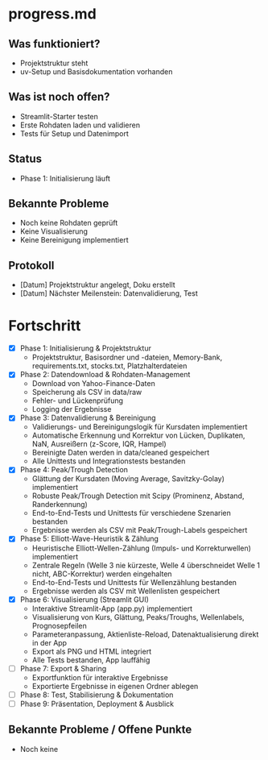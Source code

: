 # progress.md 

## Was funktioniert?
- Projektstruktur steht
- uv-Setup und Basisdokumentation vorhanden

## Was ist noch offen?
- Streamlit-Starter testen
- Erste Rohdaten laden und validieren
- Tests für Setup und Datenimport

## Status
- Phase 1: Initialisierung läuft

## Bekannte Probleme
- Noch keine Rohdaten geprüft
- Keine Visualisierung
- Keine Bereinigung implementiert

## Protokoll
- [Datum] Projektstruktur angelegt, Doku erstellt
- [Datum] Nächster Meilenstein: Datenvalidierung, Test

# Fortschritt

- [x] Phase 1: Initialisierung & Projektstruktur
    - Projektstruktur, Basisordner und -dateien, Memory-Bank, requirements.txt, stocks.txt, Platzhalterdateien
- [x] Phase 2: Datendownload & Rohdaten-Management
    - Download von Yahoo-Finance-Daten
    - Speicherung als CSV in data/raw
    - Fehler- und Lückenprüfung
    - Logging der Ergebnisse
- [x] Phase 3: Datenvalidierung & Bereinigung
    - Validierungs- und Bereinigungslogik für Kursdaten implementiert
    - Automatische Erkennung und Korrektur von Lücken, Duplikaten, NaN, Ausreißern (z-Score, IQR, Hampel)
    - Bereinigte Daten werden in data/cleaned gespeichert
    - Alle Unittests und Integrationstests bestanden
- [x] Phase 4: Peak/Trough Detection
    - Glättung der Kursdaten (Moving Average, Savitzky-Golay) implementiert
    - Robuste Peak/Trough Detection mit Scipy (Prominenz, Abstand, Randerkennung)
    - End-to-End-Tests und Unittests für verschiedene Szenarien bestanden
    - Ergebnisse werden als CSV mit Peak/Trough-Labels gespeichert
- [x] Phase 5: Elliott-Wave-Heuristik & Zählung
    - Heuristische Elliott-Wellen-Zählung (Impuls- und Korrekturwellen) implementiert
    - Zentrale Regeln (Welle 3 nie kürzeste, Welle 4 überschneidet Welle 1 nicht, ABC-Korrektur) werden eingehalten
    - End-to-End-Tests und Unittests für Wellenzählung bestanden
    - Ergebnisse werden als CSV mit Wellenlisten gespeichert
- [x] Phase 6: Visualisierung (Streamlit GUI)
    - Interaktive Streamlit-App (app.py) implementiert
    - Visualisierung von Kurs, Glättung, Peaks/Troughs, Wellenlabels, Prognosepfeilen
    - Parameteranpassung, Aktienliste-Reload, Datenaktualisierung direkt in der App
    - Export als PNG und HTML integriert
    - Alle Tests bestanden, App lauffähig
- [ ] Phase 7: Export & Sharing
    - Exportfunktion für interaktive Ergebnisse
    - Exportierte Ergebnisse in eigenen Ordner ablegen
- [ ] Phase 8: Test, Stabilisierung & Dokumentation
- [ ] Phase 9: Präsentation, Deployment & Ausblick

## Bekannte Probleme / Offene Punkte
- Noch keine
